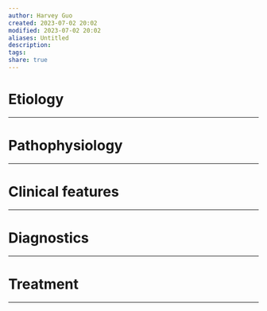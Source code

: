 ```yaml
---
author: Harvey Guo
created: 2023-07-02 20:02
modified: 2023-07-02 20:02
aliases: Untitled
description:
tags:
share: true
---
```

# Etiology


---
# Pathophysiology


---
# Clinical features


---
# Diagnostics


---
# Treatment


---
